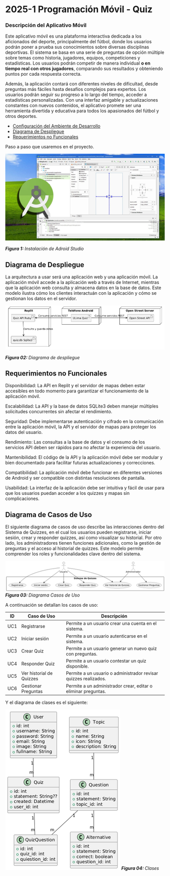 # 2025-1 Programación Móvil - Quiz

### Descripción del Aplicativo Móvil

Este aplicativo móvil es una plataforma interactiva dedicada a los aficionados del deporte, principalmente del fútbol, donde los usuarios podrán poner a prueba sus conocimientos sobre diversas disciplinas deportivas. El sistema se basa en una serie de preguntas de opción múltiple sobre temas como historia, jugadores, equipos, competiciones y estadísticas. Los usuarios podrán competir de manera individual <b>o en tiempo real con otros jugadores</b>, comparando sus resultados y obteniendo puntos por cada respuesta correcta.

Además, la aplicación contará con diferentes niveles de dificultad, desde preguntas más fáciles hasta desafíos complejos para expertos. Los usuarios podrán seguir su progreso a lo largo del tiempo, acceder a estadísticas personalizadas. Con una interfaz amigable y actualizaciones constantes con nuevos contenidos, el aplicativo promete ser una herramienta divertida y educativa para todos los apasionados del fútbol y otros deportes.

- [Configuración del Ambiente de Desarrollo](#configuración-del-ambiente-de-desarrollo)
- [Diagrama de Despliegue](#diagrama-de-despliegue)
- [Requerimientos no Funcionales](#requerimientos-no-funcionales)

Paso a paso que usaremos en el proyecto.

![Android Studio](imgs/android.webp)

*<b>Figura 1: </b> Instalación de Adroid Studio*

## Diagrama de Despliegue

La arquitectura a usar será una aplicación web y una aplicación móvil. La aplicación móvil accede a la aplicación web a través de Internet, mientras que la aplicación web consulta y almacena datos en la base de datos. Este modelo ilustra cómo los clientes interactuán con la aplicación y cómo se gestionan los datos en el servidor.

![Diagrama de Despliegue](imgs/grafh.png)

*<b>Figura 02: </b> Diagrama de despliegue*

## Requerimientos no Funcionales

Disponibilidad: La API en Replit y el servidor de mapas deben estar accesibles en todo momento para garantizar el funcionamiento de la aplicación móvil.

Escalabilidad: La API y la base de datos SQLite3 deben manejar múltiples solicitudes concurrentes sin afectar el rendimiento.

Seguridad: Debe implementarse autenticación y cifrado en la comunicación entre la aplicación móvil, la API y el servidor de mapas para proteger los datos del usuario.

Rendimiento: Las consultas a la base de datos y el consumo de los servicios API deben ser rápidos para no afectar la experiencia del usuario.

Mantenibilidad: El código de la API y la aplicación móvil debe ser modular y bien documentado para facilitar futuras actualizaciones y correcciones.

Compatibilidad: La aplicación móvil debe funcionar en diferentes versiones de Android y ser compatible con distintas resoluciones de pantalla.

Usabilidad: La interfaz de la aplicación debe ser intuitiva y fácil de usar para que los usuarios puedan acceder a los quizzes y mapas sin complicaciones.

## Diagrama de Casos de Uso
El siguiente diagrama de casos de uso describe las interacciones dentro del Sistema de Quizzes, en el cual los usuarios pueden registrarse, iniciar sesión, crear y responder quizzes, así como visualizar su historial. Por otro lado, los administradores tienen funciones adicionales, como la gestión de preguntas y el acceso al historial de quizzes. Este modelo permite comprender los roles y funcionalidades clave dentro del sistema.

![Casos de Uso](imgs/CasosDeUso.png)
*<b>Figura 03: </b> Diagrama Casos de Uso*

A continuación se detallan los casos de uso:

| ID  | Caso de Uso             | Descripción                                      |
|-----|-------------------------|--------------------------------------------------|
| UC1 | Registrarse            | Permite a un usuario crear una cuenta en el sistema. |
| UC2 | Iniciar sesión         | Permite a un usuario autenticarse en el sistema. |
| UC3 | Crear Quiz             | Permite a un usuario generar un nuevo quiz con preguntas. |
| UC4 | Responder Quiz         | Permite a un usuario contestar un quiz disponible. |
| UC5 | Ver historial de Quizzes | Permite a un usuario o administrador revisar quizzes realizados. |
| UC6 | Gestionar Preguntas    | Permite a un administrador crear, editar o eliminar preguntas. |

Y el diagrama de clases es el siguiente:

![Clases](imgs/grafh2.png)
*<b>Figura 04: </b> Clases*